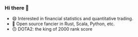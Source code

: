 ### Hi there 👋

- 😄 Interested in financial statistics and quantitative trading.
- 🌱 Open source fancier in Rust, Scala, Python, etc.
- 🙃 DOTA2: the king of 2000 rank score

<!--
**cnzx219/cnzx219** is a ✨ _special_ ✨ repository because its `README.md` (this file) appears on your GitHub profile.

Here are some ideas to get you started:

- 🔭 I’m currently working on ...
- 🌱 I’m currently learning ...
- 👯 I’m looking to collaborate on ...
- 🤔 I’m looking for help with ...
- 💬 Ask me about ...
- 📫 How to reach me: ...
- 😄 Pronouns: ...
- ⚡ Fun fact: ...
-->
